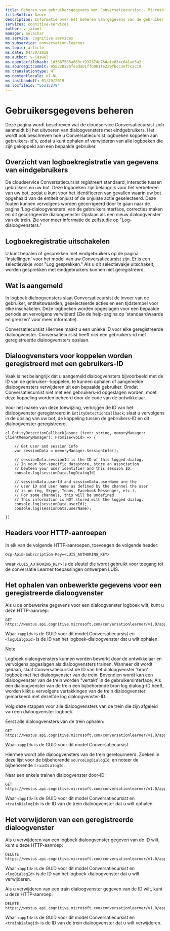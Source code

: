 ```yaml
---
title: Beheren van gebruikersgegevens met Conversatiecursist - Microsoft Cognitive Services | Microsoft Docs
titleSuffix: Azure
description: Informatie over het beheren van gegevens van de gebruiker met Conversatiecursist.
services: cognitive-services
author: v-jaswel
manager: nolachar
ms.service: cognitive-services
ms.subservice: conversation-learner
ms.topic: article
ms.date: 04/30/2018
ms.author: v-jaswel
ms.openlocfilehash: 1d3687585a663cf937374e76dafe834c641ad3a2
ms.sourcegitcommit: 95822822bfe8da01ffb061fe229fbcc3ef7c2c19
ms.translationtype: HT
ms.contentlocale: nl-NL
ms.lasthandoff: 01/29/2019
ms.locfileid: "55215279"
---
```

# <a name="managing-user-data"></a>Gebruikersgegevens beheren

Deze pagina wordt beschreven wat de cloudservice Conversatiecursist zich aanmeldt bij het uitvoeren van dialoogvensters met eindgebruikers.  Het wordt ook beschreven hoe u Conversatiecursist logboeken koppelen aan gebruikers-id's, zodat u kunt ophalen of verwijderen van alle logboeken die zijn gekoppeld aan een bepaalde gebruiker.

## <a name="overview-of-end-user-data-logging"></a>Overzicht van logboekregistratie van gegevens van eindgebruikers

De cloudservice Conversatiecursist registreert standaard, interactie tussen gebruikers en uw bot.  Deze logboeken zijn belangrijk voor het verbeteren van uw bot, zodat u kunt voor het identificeren van gevallen waarin uw bot opgehaald van de entiteit onjuist of de onjuiste actie geselecteerd.  Deze fouten kunnen vervolgens worden gecorrigeerd door te gaan naar de pagina 'Log-dialoogvensters' van de gebruikersinterface, correcties maken en dit gecorrigeerde dialoogvenster Opslaan als een nieuw dialoogvenster van de trein. Zie voor meer informatie de zelfstudie op "Log-dialoogvensters."

## <a name="how-to-disable-logging"></a>Logboekregistratie uitschakelen

U kunt bepalen of gesprekken met eindgebruikers op de pagina 'Instellingen' voor het model van uw Conversatiecursist zijn.  Er is een selectievakje voor "Log gesprekken."  Als u dit selectievakje uitschakelt, worden gesprekken met eindgebruikers kunnen niet geregistreerd.

## <a name="what-is-logged"></a>Wat is aangemeld 

In logboek dialoogvensters slaat Conversatiecursist de invoer van de gebruiker, entiteitswaarden, geselecteerde acties en een tijdstempel voor elke inschakelen.  Deze logboeken worden opgeslagen voor een bepaalde periode en vervolgens verwijderd (Zie de help-pagina op 'standaardwaarde en grenzen' voor meer informatie).  

Conversatiecursist Hiermee maakt u een unieke ID voor elke geregistreerde dialoogvenster.  Conversatiecursist heeft *niet* een gebruikers-id met geregistreerde dialoogvensters opslaan.  

## <a name="associating-logged-dialogs-with-a-user-id"></a>Dialoogvensters voor koppelen worden geregistreerd met een gebruikers-ID

Vaak is het belangrijk dat u aangemeld dialoogvensters bijvoorbeeld met de ID van de gebruiker--koppelen, te kunnen ophalen of aangemelde dialoogvensters verwijderen uit een bepaalde gebruiker.  Omdat Conversatiecursist niet met een gebruikers-id opgeslagen worden, moet deze koppeling worden beheerd door de code van de ontwikkelaar.  

Voor het maken van deze toewijzing, verkrijgen de ID van het dialoogvenster geregistreerd in `EntityDetectionCallback`; slaat u vervolgens in de opslag van uw bot, de koppeling tussen de gebruikers-ID en dit dialoogvenster geregistreerd.  

```
cl.EntityDetectionCallback(async (text: string, memoryManager: ClientMemoryManager): Promise<void> => {

    // Get user and session info
    var sessionData = memoryManager.SessionInfo();

    // sessionData.sessionId is the ID of this logged dialog.
    // In your bot-specific datastore, store an association
    // bewteen your user identifier and this session ID.
    console.log(sessionData.logDialogId)

    // sessionData.userId and sessionData.userName are the 
    // user ID and user name as defined by the channel the user
    // is on (eg, Skype, Teams, Facebook Messenger, etc.).
    // For some channels, this will be undefined.
    // This information is NOT stored with the logged dialog.
    console.log(sessionData.userId);
    console.log(sessionData.userName);

})
```

## <a name="headers-for-http-calls"></a>Headers voor HTTP-aanroepen

In elk van de volgende HTTP-aanroepen, toevoegen de volgende header:

```
Ocp-Apim-Subscription-Key=<LUIS_AUTHORING_KEY>
```

waar `<LUIS_AUTHORING_KEY>` is de sleutel die wordt gebruikt voor toegang tot de conversatie Learner toepassingen ontwerpen LUIS.

## <a name="how-to-obtain-raw-data-for-a-logged-dialog"></a>Het ophalen van onbewerkte gegevens voor een geregistreerde dialoogvenster

Als u de onbewerkte gegevens voor een dialoogvenster logboek wilt, kunt u deze HTTP-aanroep:

```
GET https://westus.api.cognitive.microsoft.com/conversationlearner/v1.0/app/<appId>/logdialog/<logDialogId>
```

Waar `<appId>` is de GUID voor dit model Conversatiecursist en `<logDialgoId>` is de ID van het logboek-dialoogvenster dat u wilt ophalen.  

> [!NOTE]
> Logboek dialoogvensters kunnen worden bewerkt door de ontwikkelaar en vervolgens opgeslagen als dialoogvensters trainen.  Wanneer dit wordt gedaan, slaat Conversatiecursist de ID van het dialoogvenster 'bron' logboek met het dialoogvenster van de trein.  Bovendien wordt kan een dialoogvenster van de trein worden "vertakt' in de gebruikersinterface; Als een dialoogvenster van de trein een bijbehorende bron log dialoog-ID heeft, worden klikt u vervolgens vertakkingen van de trein dialoogvenster gemarkeerd met dezelfde log dialoogvenster-ID.

Volg deze stappen voor alle dialoogvensters van de trein die zijn afgeleid van een dialoogvenster logboek.

Eerst alle dialoogvensters van de trein ophalen:

```
GET https://westus.api.cognitive.microsoft.com/conversationlearner/v1.0/app/<appId>/traindialogs
```

Waar `<appId>` is de GUID voor dit model Conversatiecursist.  

Hiermee wordt alle dialoogvensters van de trein geretourneerd.  Zoeken in deze lijst voor de bijbehorende `sourceLogDialogId`, en noteer de bijbehorende `trainDialogId`. 

Naar een enkele trainen dialoogvenster door-ID:

```
GET https://westus.api.cognitive.microsoft.com/conversationlearner/v1.0/app/<appId>/traindialog/<trainDialogId>
```

Waar `<appId>` is de GUID voor dit model Conversatiecursist en `<trainDialogId>` is de ID van de trein dialoogvenster dat u wilt ophalen.  

## <a name="how-to-delete-a-logged-dialog"></a>Het verwijderen van een geregistreerde dialoogvenster

Als u verwijderen van een logboek dialoogvenster gegeven van de ID wilt, kunt u deze HTTP-aanroep:

```
DELETE https://westus.api.cognitive.microsoft.com/conversationlearner/v1.0/app/<appId>/logdialog/<logDialogId>
```

Waar `<appId>` is de GUID voor dit model Conversatiecursist en `<logDialogId>` is de ID van het logboek-dialoogvenster dat u wilt verwijderen. 

Als u verwijderen van een train dialoogvenster gegeven van de ID wilt, kunt u deze HTTP-aanroep:

```
DELETE https://westus.api.cognitive.microsoft.com/conversationlearner/v1.0/app/<appId>/traindialog/<trainDialogId>
```

Waar `<appId>` is de GUID voor dit model Conversatiecursist en `<trainDialogId>` is de ID van de trein dialoogvenster dat u wilt verwijderen. 
